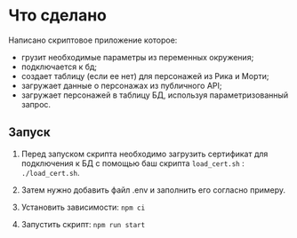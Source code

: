 # Что сделано

Написано скриптовое приложение которое:
- грузит необходимые параметры из переменных окружения;
- подключается к бд;
- создает таблицу (если ее нет) для персонажей из Рика и Морти;
- загружает данные о персонажах из публичного API;
- загружает персонажей в таблицу БД, используя параметризованный запрос.

## Запуск

1. Перед запуском скрипта необходимо загрузить сертификат для подключения к БД с помощью баш скрипта `load_cert.sh` : `./load_cert.sh`.

2. Затем нужно добавить файл .env и заполнить его согласно примеру.

3. Установить зависимости: `npm ci`

4. Запустить скрипт: `npm run start`